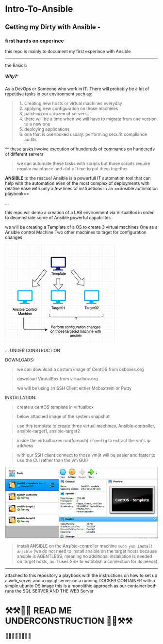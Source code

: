 # Intro-To-Ansible

## Getting my Dirty with Ansible - 
### first hands on experince

this repo is mainly to document my first experince with Ansible 



---
the Basics: 

##### Why?:
As a DevOps or Someone who work in IT.
There will probably be a lot of repetitive tasks in our environment such as:
> 1. Creating new hosts or virtual machines everyday
> 2. applying new configuration on those machines 
>3. patching on a dozen of servers
>4. there will be a time when we will have to migrate from one version to a new one
>5. deploying applications
>6. one that is overlooked usualy: performing securit compliance audits

^^
these tasks involve execution of hundereds of commands on hundereds of different servers


> we can automate these tasks with scripts but those scripts require regular maintance and alot of time to put them together

**ANSIBLE** to the rescue!
Ansible is a powerfull IT automation tool that can help with the automation even of the most complex of deployments with relative ease with only a few lines of instructions in an ==ansible automation playbook==

...

this repo will demo a creation of a LAB environment via VirtualBox
in order to deomnstrate some of Ansible powerful capabilites 

we will be creating a Template of a OS to create 3 virtual machines 
One as a Ansible control Machine
Two other machines to taget for configuration changes

 ![Map](https://github.com/baderfahoum17/Intro-To-Ansible/blob/main/Screen%20Shot%202020-12-11%20at%2020.15.17.png)


... UNDER CONSTRUCTION

DOWNLOADS:
> we can download a costum image of CentOS from osboxes.org

> download VirutalBox from virtualbox.org

> we will be using an SSH Client either Mobaxtrem or Putty

INSTALLATION: 
> create a centOS template in virtualbox

> below attached image of the system snapshot

> use this template to create three virtual machines, Ansible-controller, ansible-target1, ansible-target2

> inside the virtualboxes run(foreach) `ifconfig` to extract the vm's ip address

> with our SSH client connect to those vm(it will be easier and faster to use the CLI rather than the vm GUI)

![snapshot](https://github.com/baderfahoum17/Intro-To-Ansible/blob/main/Screen%20Shot%202020-12-13%20at%2015.02.26.png)

> install ANSIBLE on the Ansible-controller machine `sudo yum install ansible`
(we do not need to install ansible on the target hosts because ansible is AGENTLESS, meaning no additional installation is needed on target hosts, as it uses SSH to establish a connection for its needs)


-------------------------------------------------------

attached to this repository a playbook with the instructions on how to set up a web_server and a mysql server on a running DOCKER CONTAINER with a simple ubunto OS image
this is a monolithic approach as our container both runs the SQL SERVER AND THE WEB Server




# ⚒⚒🚧🚧 READ ME UNDERCONSTRUCTION  🚧🚧⚒⚒
### 🦾🦾👷🏼‍♂️👷🏻‍♀️
